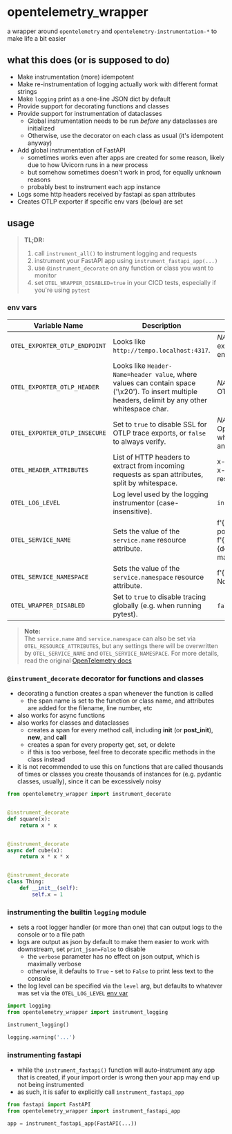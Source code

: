 # opentelemetry_wrapper

a wrapper around `opentelemetry` and `opentelemetry-instrumentation-*` to make life a bit easier

## what this does (or is supposed to do)

* Make instrumentation (more) idempotent
* Make re-instrumentation of logging actually work with different format strings
* Make `logging` print as a one-line JSON dict by default
* Provide support for decorating functions and classes
* Provide support for instrumentation of dataclasses
    * Global instrumentation needs to be run *before* any dataclasses are initialized
    * Otherwise, use the decorator on each class as usual (it's idempotent anyway)
* Add global instrumentation of FastAPI
    * sometimes works even after apps are created for some reason, likely due to how Uvicorn runs in a new process
    * but somehow sometimes doesn't work in prod, for equally unknown reasons
    * probably best to instrument each app instance
* Logs some http headers received by fastapi as span attributes
* Creates OTLP exporter if specific env vars (below) are set

## usage

> **TL;DR:** <br>
> 1. call `instrument_all()` to instrument logging and requests
> 2. instrument your FastAPI app using `instrument_fastapi_app(...)`
> 3. use `@instrument_decorate` on any function or class you want to monitor
> 4. set `OTEL_WRAPPER_DISABLED=true` in your CICD tests, especially if you're using `pytest`

### env vars

| Variable Name                 | Description                                                                                                                                       | Default (if not set)                                                                        |
|-------------------------------|---------------------------------------------------------------------------------------------------------------------------------------------------|---------------------------------------------------------------------------------------------|
| `OTEL_EXPORTER_OTLP_ENDPOINT` | Looks like `http://tempo.localhost:4317`.                                                                                                         | *NA* (traces are not exported to any OTLP endpoint)                                         |
| `OTEL_EXPORTER_OTLP_HEADER`   | Looks like `Header-Name=header value`, where values can contain space ('\x20'). To insert multiple headers, delimit by any other whitespace char. | *NA* (no header sent to OTLP endpoint)                                                      |
| `OTEL_EXPORTER_OTLP_INSECURE` | Set to `true` to disable SSL for OTLP trace exports, or `false` to always verify.                                                                 | *NA* (follows OpenTelemetry default, which is secure for https and insecure for http)       |
| `OTEL_HEADER_ATTRIBUTES`      | List of HTTP headers to extract from incoming requests as span attributes, split by whitespace.                                                   | x-pf-number, x-client-id, x-preferred-username, x-resource-access                           |
| `OTEL_LOG_LEVEL`              | Log level used by the logging instrumentor (case-insensitive).                                                                                    | `info`                                                                                      |
| `OTEL_SERVICE_NAME`           | Sets the value of the `service.name` resource attribute.                                                                                          | f'{k8s namespace}/{k8s pod name}' or f'{username}@{hostname}.{domain}:<{filename of main}>' |
| `OTEL_SERVICE_NAMESPACE`      | Sets the value of the `service.namespace` resource attribute.                                                                                     | f'{k8s namespace}' or None                                                                  |
| `OTEL_WRAPPER_DISABLED`       | Set to `true` to disable tracing globally (e.g. when running pytest).                                                                             | `false` (tracing is enabled)                                                                |

> **Note:** <br>
> The `service.name` and `service.namespace` can also be set via `OTEL_RESOURCE_ATTRIBUTES`, but any settings there
> will be overwritten by `OTEL_SERVICE_NAME` and `OTEL_SERVICE_NAMESPACE`. For more details, read the
> original [OpenTelemetry docs](https://opentelemetry.io/docs)

### `@instrument_decorate` decorator for functions and classes

* decorating a function creates a span whenever the function is called
    * the span name is set to the function or class name, and attributes are added for the filename, line number, etc
* also works for async functions
* also works for classes and dataclasses
    * creates a span for every method call, including __init__ (or __post_init__), __new__, and __call__
    * creates a span for every property get, set, or delete
    * if this is too verbose, feel free to decorate specific methods in the class instead
* it is not recommended to use this on functions that are called thousands of times or classes you create thousands of
  instances for (e.g. pydantic classes, usually), since it can be excessively noisy

```python
from opentelemetry_wrapper import instrument_decorate


@instrument_decorate
def square(x):
    return x * x


@instrument_decorate
async def cube(x):
    return x * x * x


@instrument_decorate
class Thing:
    def __init__(self):
        self.x = 1
```

### instrumenting the builtin `logging` module

* sets a root logger handler (or more than one) that can output logs to the console or to a file path
* logs are output as json by default to make them easier to work with downstream, set `print_json=False` to disable
    * the `verbose` parameter has no effect on json output, which is maximally verbose
    * otherwise, it defaults to `True` - set to `False` to print less text to the console
* the log level can be specified via the `level` arg, but defaults to whatever was set via
  the `OTEL_LOG_LEVEL` [env var](#env-vars)

```python
import logging
from opentelemetry_wrapper import instrument_logging

instrument_logging()

logging.warning('...')
```

### instrumenting fastapi

* while the `instrument_fastapi()` function will auto-instrument any app that is created, if your import order is wrong
  then your app may end up not being instrumented
* as such, it is safer to explicitly call `instrument_fastapi_app`

```python
from fastapi import FastAPI
from opentelemetry_wrapper import instrument_fastapi_app

app = instrument_fastapi_app(FastAPI(...))
```